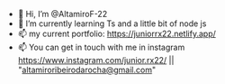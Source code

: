 - 👋 Hi, I’m @AltamiroF-22
- 🌱 I’m currently learning Ts and a little bit of node js 
- 📫 my current portfolio: https://juniorrx22.netlify.app/
- 📫 You can get in touch with me in instagram https://www.instagram.com/junior.rx22/ || "altamiroribeirodarocha@gmail.com"
